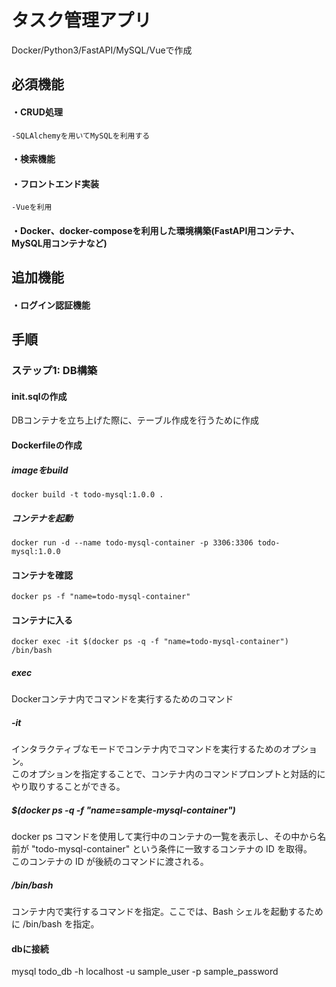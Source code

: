 # タスク管理アプリ
Docker/Python3/FastAPI/MySQL/Vueで作成

## 必須機能
#### ・CRUD処理
    -SQLAlchemyを用いてMySQLを利用する
#### ・検索機能
#### ・フロントエンド実装
    -Vueを利用
#### ・Docker、docker-composeを利用した環境構築(FastAPI用コンテナ、MySQL用コンテナなど)

## 追加機能
#### ・ログイン認証機能


## 手順
### ステップ1: DB構築
#### init.sqlの作成
DBコンテナを立ち上げた際に、テーブル作成を行うために作成

#### Dockerfileの作成
##### imageをbuild
```ターミナル
docker build -t todo-mysql:1.0.0 .
```
##### コンテナを起動
```ターミナル
docker run -d --name todo-mysql-container -p 3306:3306 todo-mysql:1.0.0
```
#### コンテナを確認
 ```ターミナル
docker ps -f "name=todo-mysql-container"
```
#### コンテナに入る
 ```ターミナル
docker exec -it $(docker ps -q -f "name=todo-mysql-container") /bin/bash
```
##### exec
Dockerコンテナ内でコマンドを実行するためのコマンド
##### -it
インタラクティブなモードでコンテナ内でコマンドを実行するためのオプション。  
このオプションを指定することで、コンテナ内のコマンドプロンプトと対話的にやり取りすることができる。
##### $(docker ps -q -f "name=sample-mysql-container")
docker ps コマンドを使用して実行中のコンテナの一覧を表示し、その中から名前が "todo-mysql-container" という条件に一致するコンテナの ID を取得。  
このコンテナの ID が後続のコマンドに渡される。
##### /bin/bash
コンテナ内で実行するコマンドを指定。ここでは、Bash シェルを起動するために /bin/bash を指定。
#### dbに接続
mysql todo_db -h localhost -u sample_user -p sample_password